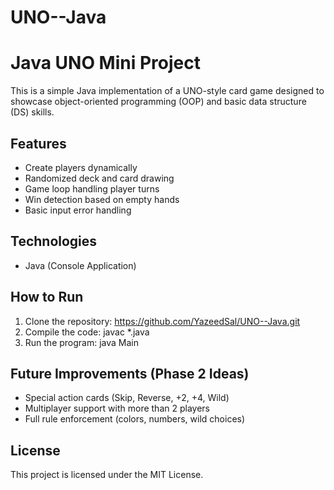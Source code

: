 # UNO--Java
# Java UNO Mini Project

This is a simple Java implementation of a UNO-style card game designed to showcase object-oriented programming (OOP) and basic data structure (DS) skills.

## Features
- Create players dynamically
- Randomized deck and card drawing
- Game loop handling player turns
- Win detection based on empty hands
- Basic input error handling

## Technologies
- Java (Console Application)

## How to Run
1. Clone the repository:
   https://github.com/YazeedSal/UNO--Java.git
2. Compile the code: javac *.java
3. Run the program: java Main

## Future Improvements (Phase 2 Ideas)
- Special action cards (Skip, Reverse, +2, +4, Wild)
- Multiplayer support with more than 2 players
- Full rule enforcement (colors, numbers, wild choices)

## License
This project is licensed under the MIT License.

